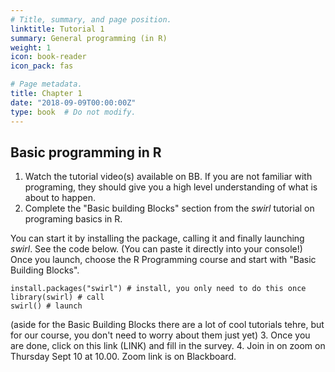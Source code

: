 ```yaml
---
# Title, summary, and page position.
linktitle: Tutorial 1
summary: General programming (in R)
weight: 1
icon: book-reader
icon_pack: fas

# Page metadata.
title: Chapter 1
date: "2018-09-09T00:00:00Z"
type: book  # Do not modify.
---
```


## Basic programming in R
1. Watch the tutorial video(s) available on BB. If you are not familiar with programing, they should give you a high level understanding of what is about to happen. 
2. Complete the "Basic building Blocks" section from the _swirl_ tutorial on programing basics in R. 

You can start it by installing the package, calling it and finally launching _swirl_. See the code below. (You can paste it directly into your console!) Once you launch, choose the R Programming course and start with "Basic Building Blocks".
```
install.packages("swirl") # install, you only need to do this once
library(swirl) # call
swirl() # launch
```
(aside for the Basic Building Blocks there are a lot of cool tutorials tehre, but for our course, you don't need to worry about them just yet)
3. Once you are done, click on this link (LINK) and fill in the survey. 
4. Join in on zoom on Thursday Sept 10 at 10.00. Zoom link is on Blackboard. 
